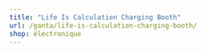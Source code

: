 ```yaml
---
title: "Life Is Calculation Charging Booth"
url: /ganta/life-is-calculation-charging-booth/
shop: électronique
---
```


